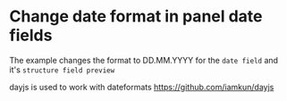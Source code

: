 # Change date format in panel date fields
The example changes the format to DD.MM.YYYY for the `date field` and it's `structure field preview`

dayjs is used to work with dateformats https://github.com/iamkun/dayjs
